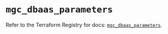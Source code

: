 # `mgc_dbaas_parameters`

Refer to the Terraform Registry for docs: [`mgc_dbaas_parameters`](https://registry.terraform.io/providers/magalucloud/mgc/0.39.0/docs/resources/dbaas_parameters).

